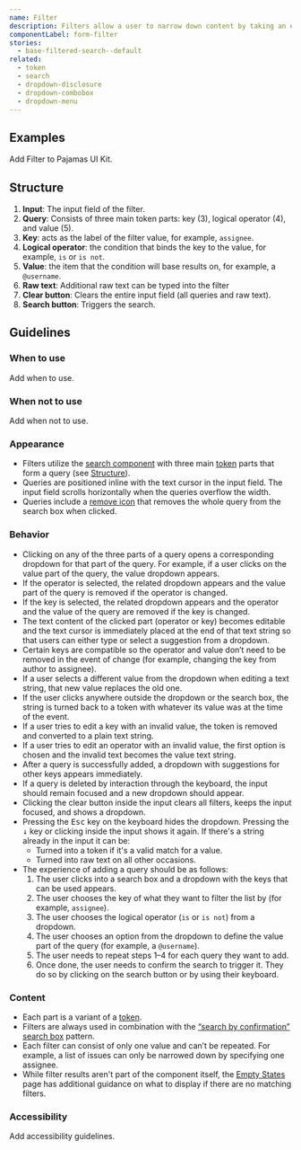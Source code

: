 ```yaml
---
name: Filter
description: Filters allow a user to narrow down content by taking an existing list and removing items based on criteria that matches or doesn’t.
componentLabel: form-filter
stories:
  - base-filtered-search--default
related:
  - token
  - search
  - dropdown-disclosure
  - dropdown-combobox
  - dropdown-menu
---
```


## Examples

<story-viewer story-name="base-filtered-search--default" title="Filtered search"></story-viewer>

<todo>Add Filter to Pajamas UI Kit.</todo>

## Structure

<figure-img alt="Numbered diagram of a filter structure" label="Filter structure" src="/img/filter-structure.svg"></figure-img>

1. **Input**: The input field of the filter.
2. **Query**: Consists of three main token parts: key (3), logical operator (4), and value (5).
3. **Key**: acts as the label of the filter value, for example, `assignee`.
4. **Logical operator**: the condition that binds the key to the value, for example, `is` or `is not`.
5. **Value**: the item that the condition will base results on, for example, a `@username`.
6. **Raw text**: Additional raw text can be typed into the filter
7. **Clear button**: Clears the entire input field (all queries and raw text).
8. **Search button**: Triggers the search.

## Guidelines

### When to use

<todo>Add when to use.</todo>

### When not to use

<todo>Add when not to use.</todo>

### Appearance

- Filters utilize the [search component](/components/search/) with three main [token](/components/token/) parts that form a query (see [Structure](#structure)).
- Queries are positioned inline with the text cursor in the input field. The input field scrolls horizontally when the queries overflow the width.
- Queries include a [remove icon](http://gitlab-org.gitlab.io/gitlab-svgs/?q=~close) that removes the whole query from the search box when clicked.

### Behavior

- Clicking on any of the three parts of a query opens a corresponding dropdown for that part of the query. For example, if a user clicks on the value part of the query, the value dropdown appears.
- If the operator is selected, the related dropdown appears and the value part of the query is removed if the operator is changed.
- If the key is selected, the related dropdown appears and the operator and the value of the query are removed if the key is changed.
- The text content of the clicked part (operator or key) becomes editable and the text cursor is immediately placed at the end of that text string so that users can either type or select a suggestion from a dropdown.
- Certain keys are compatible so the operator and value don’t need to be removed in the event of change (for example, changing the key from author to assignee).
- If a user selects a different value from the dropdown when editing a text string, that new value replaces the old one.
- If the user clicks anywhere outside the dropdown or the search box, the string is turned back to a token with whatever its value was at the time of the event.
- If a user tries to edit a key with an invalid value, the token is removed and converted to a plain text string.
- If a user tries to edit an operator with an invalid value, the first option is chosen and the invalid text becomes the value text string.
- After a query is successfully added, a dropdown with suggestions for other keys appears immediately.
- If a query is deleted by interaction through the keyboard, the input should remain focused and a new dropdown should appear.
- Clicking the clear button inside the input clears all filters, keeps the input focused, and shows a dropdown.
- Pressing the <kbd>Esc</kbd> key on the keyboard hides the dropdown. Pressing the <kbd>↓</kbd> key or clicking inside the input shows it again. If there's a string already in the input it can be:
  - Turned into a token if it's a valid match for a value.
  - Turned into raw text on all other occasions.
- The experience of adding a query should be as follows:
  1. The user clicks into a search box and a dropdown with the keys that can be used appears.
  1. The user chooses the key of what they want to filter the list by (for example, `assignee`).
  1. The user chooses the logical operator (`is` or `is not`) from a dropdown.
  1. The user chooses an option from the dropdown to define the value part of the query (for example, a `@username`).
  1. The user needs to repeat steps 1–4 for each query they want to add.
  1. Once done, the user needs to confirm the search to trigger it. They do so by clicking on the search button or by using their keyboard.

### Content

- Each part is a variant of a [token](/components/token/).
- Filters are always used in combination with the [“search by confirmation” search box](/components/search/#variants) pattern.
- Each filter can consist of only one value and can’t be repeated. For example, a list of issues can only be narrowed down by specifying one assignee.
- While filter results aren't part of the component itself, the [Empty States](/patterns/empty-states#empty-search-results) page has additional guidance on what to display if there are no matching filters.

### Accessibility

<todo>Add accessibility guidelines.</todo>
